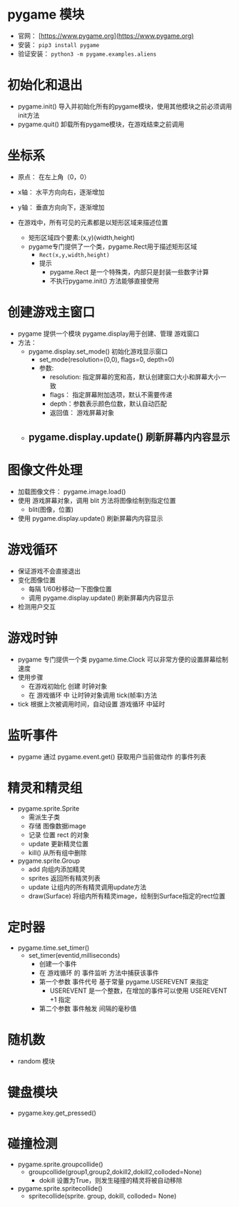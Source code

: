 # pygame 模块
- 官网： [https://www.pygame.org](https://www.pygame.org)
- 安装： `pip3 install pygame`
- 验证安装： `python3 -m pygame.examples.aliens`

# 初始化和退出
- pygame.init() 导入并初始化所有的pygame模块，使用其他模块之前必须调用init方法
- pygame.quit() 卸载所有pygame模块，在游戏结束之前调用

# 坐标系
- 原点： 在左上角（0，0）
- x轴： 水平方向向右，逐渐增加
- y轴： 垂直方向向下，逐渐增加

- 在游戏中，所有可见的元素都是以矩形区域来描述位置
    - 矩形区域四个要素:(x,y)(width,height)
    - pygame专门提供了一个类，pygame.Rect用于描述矩形区域
        - `Rect(x,y,width,height)`
        - 提示
            - pygame.Rect 是一个特殊类，内部只是封装一些数字计算
            - 不执行pygame.init() 方法能够直接使用

# 创建游戏主窗口
- pygame 提供一个模块 pygame.display用于创建、管理 游戏窗口
- 方法：
    - pygame.display.set_mode() 初始化游戏显示窗口
        - set_mode(resolution=(0,0), flags=0, depth=0)
        - 参数:
            - resolution: 指定屏幕的宽和高，默认创建窗口大小和屏幕大小一致
            - flags： 指定屏幕附加选项，默认不需要传递
            - depth：参数表示颜色位数，默认自动匹配
            - 返回值：
                游戏屏幕对象
    - pygame.display.update() 刷新屏幕内内容显示
        - 

# 图像文件处理
- 加载图像文件： pygame.image.load()
- 使用 游戏屏幕对象，调用 blit 方法将图像绘制到指定位置
    - blit(图像，位置)
- 使用 pygame.display.update() 刷新屏幕内内容显示

# 游戏循环
- 保证游戏不会直接退出
- 变化图像位置
    - 每隔 1/60秒移动一下图像位置
    - 调用 pygame.display.update() 刷新屏幕内内容显示
- 检测用户交互

# 游戏时钟
- pygame 专门提供一个类 pygame.time.Clock 可以非常方便的设置屏幕绘制速度
- 使用步骤
    - 在游戏初始化 创建 时钟对象
    - 在 游戏循环 中 让时钟对象调用 tick(帧率)方法
- tick 根据上次被调用时间，自动设置 游戏循环 中延时

# 监听事件
- pygame 通过 pygame.event.get() 获取用户当前做动作 的事件列表

# 精灵和精灵组
- pygame.sprite.Sprite 
    - 需派生子类
    - 存储 图像数据image 
    - 记录 位置 rect 的对象
    - update 更新精灵位置
    - kill() 从所有组中删除
- pygame.sprite.Group
     - add 向组内添加精灵
     - sprites 返回所有精灵列表
     - update 让组内的所有精灵调用update方法
     - draw(Surface) 将组内所有精灵image，绘制到Surface指定的rect位置


# 定时器
- pygame.time.set_timer() 
    - set_timer(eventid,milliseconds)
        - 创建一个事件
        - 在 游戏循环 的 事件监听 方法中捕获该事件
        - 第一个参数 事件代号 基于常量 pygame.USEREVENT 来指定
            - USEREVENT 是一个整数，在增加的事件可以使用 USEREVENT +1 指定
        - 第二个参数 事件触发 间隔的毫秒值

# 随机数
- random 模块

# 键盘模块
- pygame.key.get_pressed() 

# 碰撞检测
- pygame.sprite.groupcollide()
    - groupcollide(group1,group2,dokill2,dokill2,colloded=None)
        - dokill 设置为True，则发生碰撞的精灵将被自动移除
- pygame.sprite.spritecollide()
    - spritecollide(sprite. group, dokill, colloded= None) 



